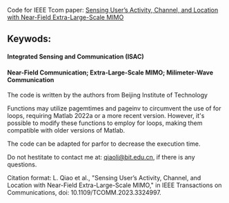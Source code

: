 Code for IEEE Tcom paper: [Sensing User’s Activity, Channel, and Location with Near-Field Extra-Large-Scale MIMO](https://ieeexplore.ieee.org/document/10286475)

## Keywods:

#### Integrated Sensing and Communication (ISAC)

#### Near-Field Communication; Extra-Large-Scale MIMO; Milimeter-Wave Communication

The code is written by the authors from Beijing Institute of Technology

Functions may utilize pagemtimes and pageinv to circumvent the use of for loops, requiring Matlab 2022a or a more recent version. However, it's possible to modify these functions to employ for loops, making them compatible with older versions of Matlab.

The code can be adapted for parfor to decrease the execution time.

Do not hestitate to contact me at: qiaoli@bit.edu.cn, if there is any questions.

Citation format: 
L. Qiao et al., "Sensing User’s Activity, Channel, and Location with Near-Field Extra-Large-Scale MIMO," in IEEE Transactions on Communications, doi: 10.1109/TCOMM.2023.3324997.


